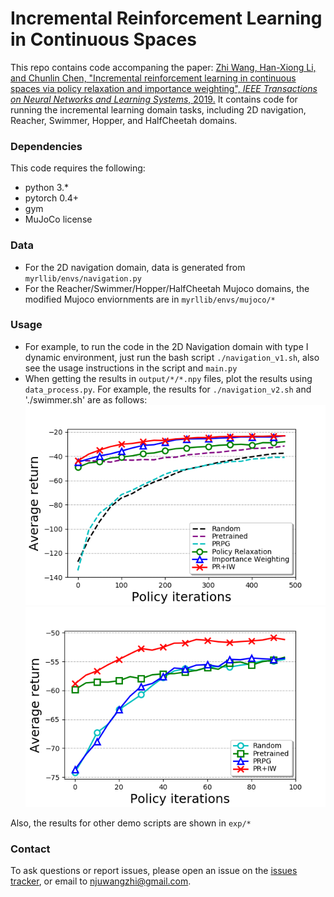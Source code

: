 # Incremental Reinforcement Learning in Continuous Spaces

This repo contains code accompaning the paper: [Zhi Wang, Han-Xiong Li, and Chunlin Chen, "Incremental reinforcement learning in continuous spaces via policy relaxation and importance weighting", *IEEE Transactions on Neural Networks and Learning Systems*, 2019.](https://heyuanmingong.github.io#irlcs)
It contains code for running the incremental learning domain tasks, including 2D navigation, Reacher, Swimmer, Hopper, and HalfCheetah domains.

### Dependencies
This code requires the following:
* python 3.\*
* pytorch 0.4+
* gym
* MuJoCo license

### Data
* For the 2D navigation domain, data is generated from `myrllib/envs/navigation.py`
* For the Reacher/Swimmer/Hopper/HalfCheetah Mujoco domains, the modified Mujoco enviornments are in `myrllib/envs/mujoco/*`

### Usage 
* For example, to run the code in the 2D Navigation domain with type I dynamic environment, just run the bash script `./navigation_v1.sh`, also see the usage instructions in the script and `main.py`
* When getting the results in `output/*/*.npy` files, plot the results using `data_process.py`. For example, the results for `./navigation_v2.sh` and './swimmer.sh' are as follows:
![experimental results for navigation domain](https://github.com/HeyuanMingong/irl_cs/blob/master/exp/navigation_v2.png)
![experimental results for swimmer domain](https://github.com/HeyuanMingong/irl_cs/blob/master/exp/swimmer.png)

Also, the results for other demo scripts are shown in `exp/*`

### Contact 
To ask questions or report issues, please open an issue on the [issues tracker](https://github.com/HeyuanMingong/irl_cs/issues), or email to njuwangzhi@gmail.com.
 


